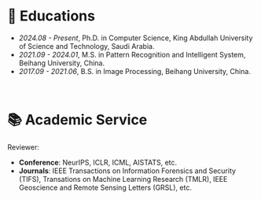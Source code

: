 
# 📖 Educations
- *2024.08 - Present*, Ph.D. in Computer Science, King Abdullah University of Science and Technology, Saudi Arabia.
- *2021.09 - 2024.01*, M.S. in Pattern Recognition and Intelligent System, Beihang University, China.
- *2017.09 - 2021.06*, B.S. in Image Processing, Beihang University, China.

<br/>

# 📚 Academic Service
Reviewer:
- **Conference**: NeurIPS, ICLR, ICML, AISTATS, etc.
- **Journals**: IEEE Transactions on Information Forensics and Security (TIFS), Transations on Machine Learning Research (TMLR), IEEE Geoscience and Remote Sensing Letters (GRSL), etc.

<br/>